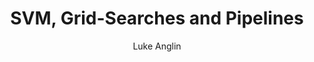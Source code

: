 ---
title: SVM, Grid-Searches and Pipelines
author: Luke Anglin
image: https://miro.medium.com/max/3192/1*Q3GY243UjUA7r-pLudRFTQ.png
description: A look at SVMs, grid searches, and pipelines.  The latter two are absolutely crucial for machine learning efficiency!
topics: SVMs, grid search techniques, and pipelines.
sources: 
publish: True
link: https://nbviewer.jupyter.org/github/LukeAnglin/WebApp/blob/master/categories/MLProjects/Notes/SVM-Grid-Search-Pipelines.ipynb
---
